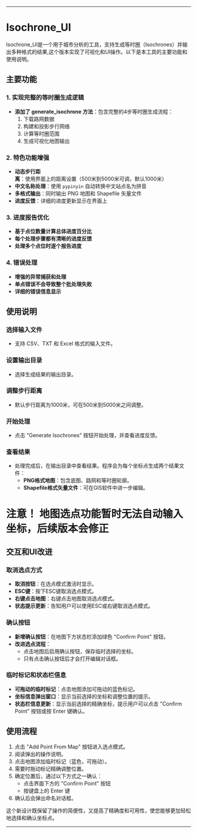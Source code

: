 
---

# Isochrone_UI

Isochrone_UI是一个用于城市分析的工具，支持生成等时圈（Isochrones）并输出多种格式的结果,这个版本实现了可视化和UI操作。以下是本工具的主要功能和使用说明。

## 主要功能

### 1. 实现完整的等时圈生成逻辑
- **添加了 generate_isochrone 方法**：包含完整的4步等时圈生成流程：
  1. 下载路网数据
  2. 构建和投影步行网络
  3. 计算等时圈范围
  4. 生成可视化地图输出

### 2. 特色功能增强
- **动态步行距离**：使用界面上的距离设置（500米到5000米可调，默认1000米）
- **中文名称处理**：使用 `pypinyin` 自动转换中文站点名为拼音
- **多格式输出**：同时输出 PNG 地图和 Shapefile 矢量文件
- **进度反馈**：详细的进度更新显示在界面上

### 3. 进度报告优化
- **基于点位数量计算总体进度百分比**
- **每个处理步骤都有清晰的进度反馈**
- **处理多个点位时逐个报告进度**

### 4. 错误处理
- **增强的异常捕获和处理**
- **单点错误不会导致整个批处理失败**
- **详细的错误信息显示**

## 使用说明

### 选择输入文件
- 支持 CSV、TXT 和 Excel 格式的输入文件。

### 设置输出目录
- 选择生成结果的输出目录。

### 调整步行距离
- 默认步行距离为1000米，可在500米到5000米之间调整。

### 开始处理
- 点击 "Generate Isochrones" 按钮开始处理，并查看进度反馈。

### 查看结果
- 处理完成后，在输出目录中查看结果。程序会为每个坐标点生成两个结果文件：
  - **PNG格式地图**：包含底图、路网和等时圈轮廓。
  - **Shapefile格式矢量文件**：可在GIS软件中进一步编辑。

# 注意！ 地图选点功能暂时无法自动输入坐标，后续版本会修正

## 交互和UI改进

### 取消选点方式
- **取消按钮**：在选点模式激活时显示。
- **ESC键**：按下ESC键取消选点模式。
- **右键点击地图**：右键点击地图取消选点模式。
- **状态提示更新**：告知用户可以使用ESC或右键取消选点模式。

### 确认按钮
- **新增确认按钮**：在地图下方状态栏添加绿色 "Confirm Point" 按钮。
- **改进选点流程**：
  - 点击地图后启用确认按钮，保存临时选择的坐标。
  - 只有点击确认按钮后才会打开编辑对话框。

### 临时标记和状态栏信息
- **可拖动的临时标记**：点击地图添加可拖动的蓝色标记。
- **坐标信息弹出窗口**：显示当前选择的坐标和调整位置的提示。
- **状态栏信息更新**：显示当前选择的精确坐标，提示用户可以点击 "Confirm Point" 按钮或按 Enter 键确认。

## 使用流程

1. 点击 "Add Point From Map" 按钮进入选点模式。
2. 阅读弹出的操作说明。
3. 点击地图添加临时标记（蓝色，可拖动）。
4. 需要时拖动标记精确调整位置。
5. 确定位置后，通过以下方式之一确认：
   - 点击界面下方的 "Confirm Point" 按钮
   - 按键盘上的 Enter 键
6. 确认后会弹出命名对话框。

这个新设计既保留了操作的简便性，又提高了精确度和可用性，使您能够更加轻松地选择和确认坐标点。

---
